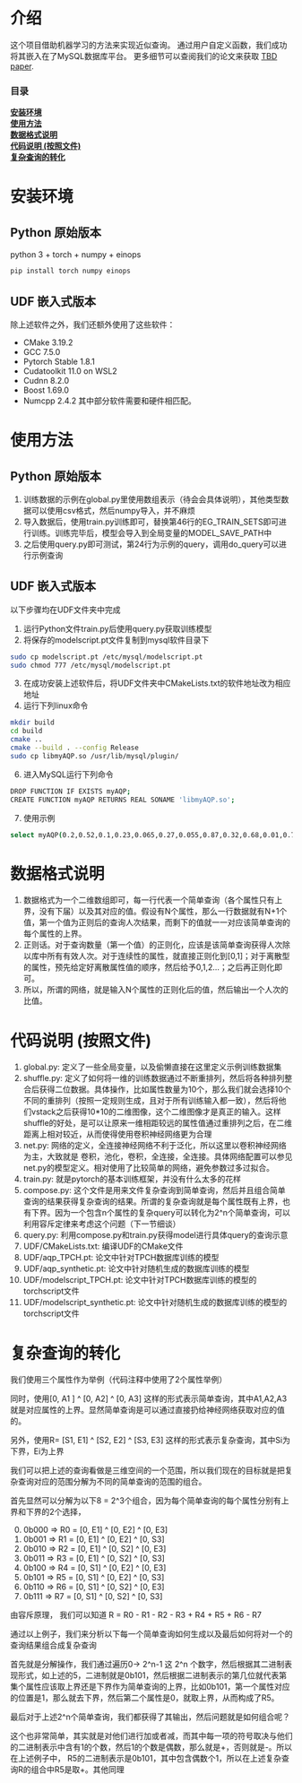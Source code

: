 # 介绍

这个项目借助机器学习的方法来实现近似查询。
通过用户自定义函数，我们成功将其嵌入在了MySQL数据库平台。
更多细节可以查阅我们的论文来获取 [TBD paper](https://TBD).

### 目录
**[安装环境](#安装环境)**<br>
**[使用方法](#使用方法)**<br>
**[数据格式说明](#数据格式说明)**<br>
**[代码说明 (按照文件)](#代码说明 (按照文件))**<br>
**[复杂查询的转化](#复杂查询的转化)**<br>


# 安装环境

## Python 原始版本
python 3 + torch + numpy + einops

```bash
pip install torch numpy einops 
```

## UDF 嵌入式版本
除上述软件之外，我们还额外使用了这些软件：    
- CMake 3.19.2
- GCC 7.5.0
- Pytorch Stable 1.8.1
- Cudatoolkit 11.0 on WSL2
- Cudnn 8.2.0
- Boost 1.69.0
- Numcpp 2.4.2
其中部分软件需要和硬件相匹配。

# 使用方法

## Python 原始版本

1. 训练数据的示例在global.py里使用数组表示（待会会具体说明），其他类型数据可以使用csv格式，然后numpy导入，并不麻烦
2. 导入数据后，使用train.py训练即可，替换第46行的EG_TRAIN_SETS即可进行训练。训练完毕后，模型会导入到全局变量的MODEL_SAVE_PATH中
3. 之后使用query.py即可测试，第24行为示例的query，调用do_query可以进行示例查询

## UDF 嵌入式版本    
以下步骤均在UDF文件夹中完成   
1. 运行Python文件train.py后使用query.py获取训练模型
2. 将保存的modelscript.pt文件复制到mysql软件目录下
```bash
sudo cp modelscript.pt /etc/mysql/modelscript.pt
sudo chmod 777 /etc/mysql/modelscript.pt
```
3. 在成功安装上述软件后，将UDF文件夹中CMakeLists.txt的软件地址改为相应地址
5. 运行下列linux命令
```bash
mkdir build
cd build
cmake ..
cmake --build . --config Release
sudo cp libmyAQP.so /usr/lib/mysql/plugin/
```
6. 进入MySQL运行下列命令
```bash
DROP FUNCTION IF EXISTS myAQP;
CREATE FUNCTION myAQP RETURNS REAL SONAME 'libmyAQP.so';
```
7. 使用示例
```bash
select myAQP(0.2,0.52,0.1,0.23,0.065,0.27,0.055,0.87,0.32,0.68,0.01,0.78,0.27,0.83,0.005,0.35,0.03,0.08,0.46,0.99);
```


# 数据格式说明

1. 数据格式为一个二维数组即可，每一行代表一个简单查询（各个属性只有上界，没有下届）以及其对应的值。假设有N个属性，那么一行数据就有N+1个值，第一个值为正则后的查询人次结果，而剩下的值就一一对应该简单查询的每个属性的上界。
2. 正则话。对于查询数量（第一个值）的正则化，应该是该简单查询获得人次除以库中所有有效人次。对于连续性的属性，就直接正则化到[0,1]；对于离散型的属性，预先给定好离散属性值的顺序，然后给予0,1,2…；之后再正则化即可。
3. 所以，所谓的网络，就是输入N个属性的正则化后的值，然后输出一个人次的比值。

# 代码说明 (按照文件)

1. global.py: 定义了一些全局变量，以及偷懒直接在这里定义示例训练数据集
2. shuffle.py: 定义了如何将一维的训练数据通过不断重排列，然后将各种排列整合后获得二位数据。具体操作，比如属性数量为10个，那么我们就会选择10个不同的重排列（按照一定规则生成，且对于所有训练输入都一致），然后将他们vstack之后获得10*10的二维图像，这个二维图像才是真正的输入。这样shuffle的好处，是可以让原来一维相距较远的属性值通过重排列之后，在二维距离上相对较近，从而使得使用卷积神经网络更为合理
3. net.py: 网络的定义，全连接神经网络不利于泛化，所以这里以卷积神经网络为主，大致就是 卷积，池化，卷积，全连接，全连接。具体网络配置可以参见net.py的模型定义。相对使用了比较简单的网络，避免参数过多过拟合。
4. train.py: 就是pytorch的基本训练框架，并没有什么太多的花样
5. compose.py: 这个文件是用来文件复杂查询到简单查询，然后并且组合简单查询的结果获得复杂查询的结果。所谓的复杂查询就是每个属性既有上界，也有下界。因为一个包含n个属性的复杂query可以转化为2^n个简单查询，可以利用容斥定律来考虑这个问题（下一节细谈）
6. query.py: 利用compose.py和train.py获得model进行具体query的查询示意
7. UDF/CMakeLists.txt: 编译UDF的CMake文件
8. UDF/aqp_TPCH.pt: 论文中针对TPCH数据库训练的模型
9. UDF/aqp_synthetic.pt: 论文中针对随机生成的数据库训练的模型
10. UDF/modelscript_TPCH.pt: 论文中针对TPCH数据库训练的模型的torchscript文件
11. UDF/modelscript_synthetic.pt: 论文中针对随机生成的数据库训练的模型的torchscript文件

# 复杂查询的转化

我们使用三个属性作为举例（代码注释中使用了2个属性举例）

同时，使用[0, A1 ] ^ [0, A2] ^ [0, A3] 这样的形式表示简单查询，其中A1,A2,A3就是对应属性的上界。显然简单查询是可以通过直接扔给神经网络获取对应的值的。

另外，使用R= [S1, E1] ^ [S2, E2] ^ [S3, E3] 这样的形式表示复杂查询，其中Si为下界，Ei为上界

我们可以把上述的查询看做是三维空间的一个范围，所以我们现在的目标就是把复杂查询对应的范围分解为不同的简单查询的范围的组合。

首先显然可以分解为以下8 = 2^3个组合，因为每个简单查询的每个属性分别有上界和下界的2个选择，

0. 0b000 => R0 = [0, E1] ^ [0, E2] ^ [0, E3]
1. 0b001 => R1 = [0, E1] ^ [0, E2] ^ [0, S3]
2. 0b010 => R2 = [0, E1] ^ [0, S2] ^ [0, E3]
3. 0b011 => R3 = [0, E1] ^ [0, S2] ^ [0, S3]
4. 0b100 => R4 = [0, S1] ^ [0, E2] ^ [0, E3]
5. 0b101 => R5 = [0, S1] ^ [0, E2] ^ [0, S3]
6. 0b110 => R6 = [0, S1] ^ [0, S2] ^ [0, E3]
7. 0b111 => R7 = [0, S1] ^ [0, S2] ^ [0, S3]

由容斥原理， 我们可以知道 R = R0 - R1 - R2 - R3 + R4 + R5 + R6 - R7

通过以上例子，我们来分析以下每一个简单查询如何生成以及最后如何将对一个的查询结果组合成复杂查询

首先就是分解操作，我们通过遍历0-> 2^n-1  这 2^n 个数字，然后根据其二进制表现形式，如上述的5，二进制就是0b101，然后根据二进制表示的第几位就代表第集个属性应该取上界还是下界作为简单查询的上界，比如0b101，第一个属性对应的位置是1，那么就去下界，然后第二个属性是0，就取上界，从而构成了R5。

最后对于上述2^n个简单查询，我们都获得了其输出，然后问题就是如何组合呢？

这个也非常简单，其实就是对他们进行加或者减，而其中每一项的符号取决与他们的二进制表示中含有1的个数，然后1的个数是偶数，那么就是+，否则就是-。所以在上述例子中， R5的二进制表示是0b101，其中包含偶数个1，所以在上述复杂查询R的组合中R5是取+。其他同理

